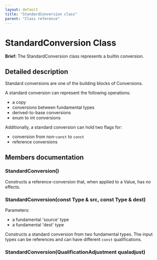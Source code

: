 ```yaml
---
layout: default
title: "StandardConversion class"
parent: "Class reference"
---
```


# StandardConversion Class

**Brief:** The StandardConversion class represents a builtin conversion.

## Detailed description

Standard conversions are one of the building blocks of Conversions.

A standard conversion can represent the following operations:

- a copy
- conversions between fundamental types
- derived-to-base conversions
- enum to int conversions

Additionally, a standard conversion can hold two flags for:

- conversion from non-`const` to `const`
- reference conversions

## Members documentation

### StandardConversion()

Constructs a reference-conversion that, when applied to a Value, has no effects.

### StandardConversion(const Type & src, const Type & dest)

Parameters:
- a fundamental 'source' type
- a fundamental 'dest' type

Constructs a standard conversion from two fundamental types. The input types can be references and can have different `const` qualifications.

### StandardConversion(QualificationAdjustment qualadjust)

